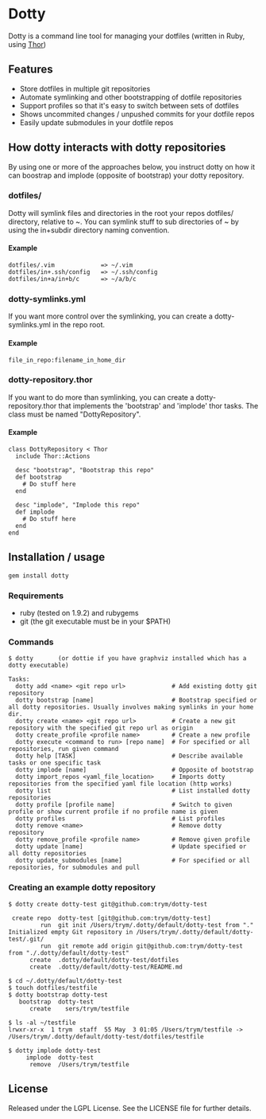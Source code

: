 # Dotty

Dotty is a command line tool for managing your dotfiles (written in Ruby, using [Thor](https://github.com/wycats/thor/))

## Features
* Store dotfiles in multiple git repositories
* Automate symlinking and other bootstrapping of dotfile repositories
* Support profiles so that it's easy to switch between sets of dotfiles
* Shows uncommited changes / unpushed commits for your dotfile repos
* Easily update submodules in your dotfile repos

## How dotty interacts with dotty repositories

By using one or more of the approaches below, you instruct dotty on how it can boostrap and implode (opposite of bootstrap) your dotty repository.

### dotfiles/

Dotty will symlink files and directories in the root your repos dotfiles/ directory, relative to ~.
You can symlink stuff to sub directories of ~ by using the in+subdir directory naming convention.

#### Example

    dotfiles/.vim             => ~/.vim
    dotfiles/in+.ssh/config   => ~/.ssh/config
    dotfiles/in+a/in+b/c      => ~/a/b/c

### dotty-symlinks.yml

If you want more control over the symlinking, you can create a dotty-symlinks.yml in the repo root.

#### Example
    
    file_in_repo:filename_in_home_dir

### dotty-repository.thor

If you want to do more than symlinking, you can create a dotty-repository.thor that implements the 'bootstrap' and 'implode' thor tasks.
The class must be named "DottyRepository".

#### Example

    class DottyRepository < Thor
      include Thor::Actions

      desc "bootstrap", "Bootstrap this repo"
      def bootstrap
        # Do stuff here
      end

      desc "implode", "Implode this repo"
      def implode
        # Do stuff here
      end
    end

## Installation / usage

    gem install dotty

### Requirements
* ruby (tested on 1.9.2) and rubygems
* git (the git executable must be in your $PATH)

### Commands

    $ dotty       (or dottie if you have graphviz installed which has a dotty executable)

    Tasks:
      dotty add <name> <git repo url>             # Add existing dotty git repository
      dotty bootstrap [name]                      # Bootstrap specified or all dotty repositories. Usually involves making symlinks in your home dir.
      dotty create <name> <git repo url>          # Create a new git repository with the specified git repo url as origin
      dotty create_profile <profile name>         # Create a new profile
      dotty execute <command to run> [repo name]  # For specified or all repositories, run given command
      dotty help [TASK]                           # Describe available tasks or one specific task
      dotty implode [name]                        # Opposite of bootstrap
      dotty import_repos <yaml_file_location>     # Imports dotty repositories from the specified yaml file location (http works)
      dotty list                                  # List installed dotty repositories
      dotty profile [profile name]                # Switch to given profile or show current profile if no profile name is given
      dotty profiles                              # List profiles
      dotty remove <name>                         # Remove dotty repository
      dotty remove_profile <profile name>         # Remove given profile
      dotty update [name]                         # Update specified or all dotty repositories
      dotty update_submodules [name]              # For specified or all repositories, for submodules and pull

### Creating an example dotty repository

    $ dotty create dotty-test git@github.com:trym/dotty-test

     create repo  dotty-test [git@github.com:trym/dotty-test]
             run  git init /Users/trym/.dotty/default/dotty-test from "."
    Initialized empty Git repository in /Users/trym/.dotty/default/dotty-test/.git/
             run  git remote add origin git@github.com:trym/dotty-test from "./.dotty/default/dotty-test"
          create  .dotty/default/dotty-test/dotfiles
          create  .dotty/default/dotty-test/README.md

    $ cd ~/.dotty/default/dotty-test
    $ touch dotfiles/testfile
    $ dotty bootstrap dotty-test
       bootstrap  dotty-test
          create    sers/trym/testfile

    $ ls -al ~/testfile
    lrwxr-xr-x  1 trym  staff  55 May  3 01:05 /Users/trym/testfile -> /Users/trym/.dotty/default/dotty-test/dotfiles/testfile

    $ dotty implode dotty-test
         implode  dotty-test
          remove  /Users/trym/testfile
 
## License

Released under the LGPL License. See the LICENSE file for further details.


